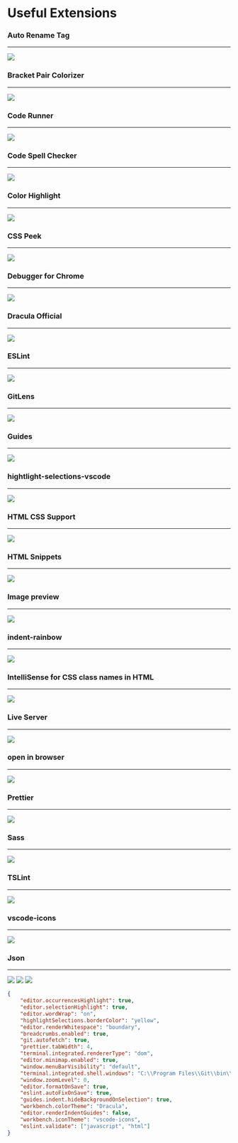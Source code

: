 # Useful Extensions

### Auto Rename Tag

<hr>

<img src="https://i.postimg.cc/6QZCXFFQ/Auto-Rename-Tag.png">

### Bracket Pair Colorizer

<hr>

<img src="https://i.postimg.cc/8k7fQ2Wg/Bracket-Pair-Colorizer.png">

### Code Runner

<hr>

<img src="https://i.postimg.cc/2jWjxrhy/Code-Runner.png">

### Code Spell Checker

<hr>

<img src="https://i.postimg.cc/XqLzgrgt/Code-Spell-Checker.png">

### Color Highlight

<hr>

<img src="https://i.postimg.cc/tChh80QC/Color-Highlight.png">

### CSS Peek

<hr>

<img src="https://i.postimg.cc/2jWcjKRg/CSS-Peek.png">

### Debugger for Chrome

<hr>

<img src="https://i.postimg.cc/bJ3fLYpD/Debugger-for-Chrome.png">

### Dracula Official

<hr>

<img src="https://i.postimg.cc/rw4FfTvQ/Dracula-Official.png">

### ESLint

<hr>

<img src="https://i.postimg.cc/6qDTQpk4/ESLint.png">

### GitLens

<hr>

<img src="https://i.postimg.cc/3xLNy9QH/GitLens.png">

### Guides

<hr>

<img src="https://i.postimg.cc/TP9z2Nzr/Guides.png">

### hightlight-selections-vscode

<hr>

<img src="https://i.postimg.cc/1XPMgyDX/hightlight-selections-vscode.png">

### HTML CSS Support

<hr>

<img src="https://i.postimg.cc/fWKf2nx7/HTML-CSS-Support.png">

### HTML Snippets

<hr>

<img src="https://i.postimg.cc/wM7MQmXG/HTML-Snippets.png">

### Image preview

<hr>

<img src="https://i.postimg.cc/g0tnXsRZ/Image-preview.png">

### indent-rainbow

<hr>

<img src="https://i.postimg.cc/fbVMFNtV/indent-rainbow.png">

### IntelliSense for CSS class names in HTML

<hr>

<img src="https://i.postimg.cc/65zwp3C7/Intelli-Sense-for-CSS-class-names-in-HTML.png">

### Live Server

<hr>

<img src="https://i.postimg.cc/brs0Sdsz/Live-Server.png">

### open in browser

<hr>

<img src="https://i.postimg.cc/sfvNb4J0/open-in-browser.png">

### Prettier

<hr>

<img src="https://i.postimg.cc/3Nv9N9S8/Prettier.png">

### Sass

<hr>

<img src="https://i.postimg.cc/jqH7xGvW/Sass.png">

### TSLint

<hr>

<img src="https://i.postimg.cc/MG1W08nV/TSLint.png">

### vscode-icons

<hr>

<img src="https://i.postimg.cc/tRk4my2z/vscode-icons.png">

### Json

<hr>

<img src="https://i.postimg.cc/nV40ySD2/settings.png">

<img src="https://i.postimg.cc/SNt83cDV/open-Setting-Json.png">

<img src="https://i.postimg.cc/K8kL24Wb/Setting-Jsonfile.png">

```json
{
    "editor.occurrencesHighlight": true,
    "editor.selectionHighlight": true,
    "editor.wordWrap": "on",
    "highlightSelections.borderColor": "yellow",
    "editor.renderWhitespace": "boundary",
    "breadcrumbs.enabled": true,
    "git.autofetch": true,
    "prettier.tabWidth": 4,
    "terminal.integrated.rendererType": "dom",
    "editor.minimap.enabled": true,
    "window.menuBarVisibility": "default",
    "terminal.integrated.shell.windows": "C:\\Program Files\\Git\\bin\\bash.exe",
    "window.zoomLevel": 0,
    "editor.formatOnSave": true,
    "eslint.autoFixOnSave": true,
    "guides.indent.hideBackgroundOnSelection": true,
    "workbench.colorTheme": "Dracula",
    "editor.renderIndentGuides": false,
    "workbench.iconTheme": "vscode-icons",
    "eslint.validate": ["javascript", "html"]
}
```
